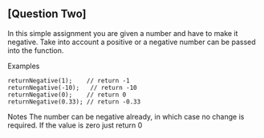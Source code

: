
## [Question Two]

In this simple assignment you are given a number and have to make it negative. Take into account a positive or a negative number can be passed into the function. 

Examples
```
returnNegative(1);    // return -1
returnNegative(-10);   // return -10
returnNegative(0);    // return 0
returnNegative(0.33); // return -0.33
```

Notes
The number can be negative already, in which case no change is required.
If the value is zero just return 0